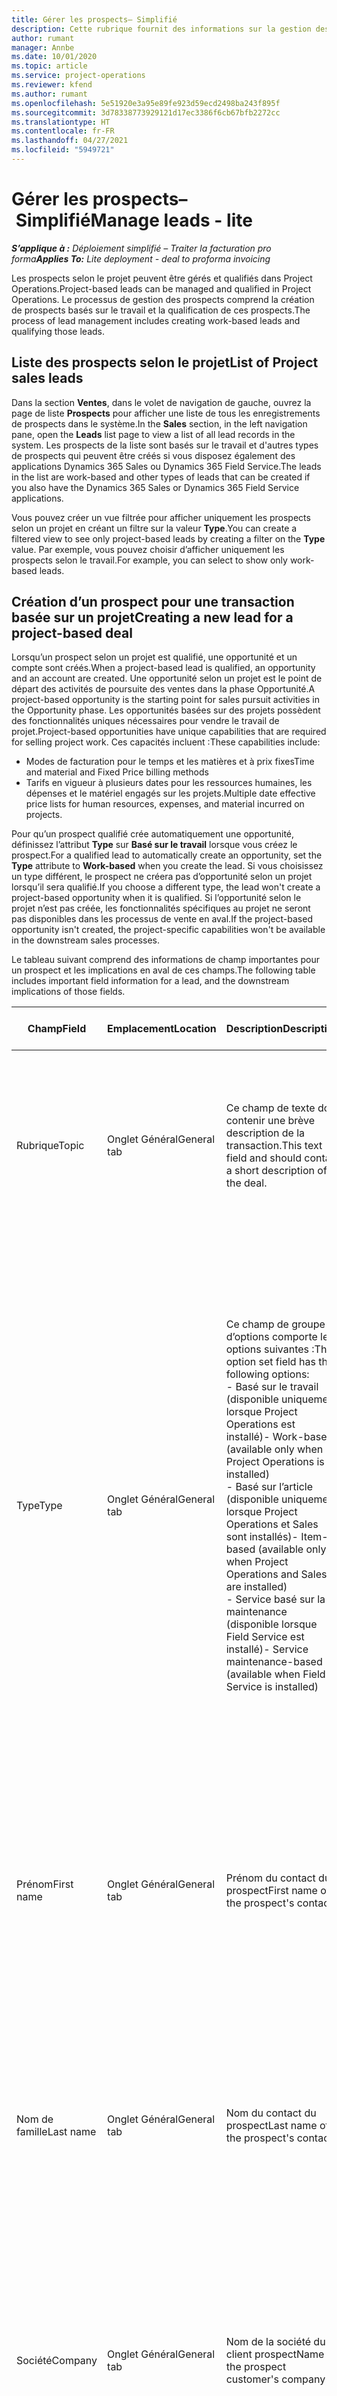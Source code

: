 ```yaml
---
title: Gérer les prospects– Simplifié
description: Cette rubrique fournit des informations sur la gestion des prospects selon le projet (pro).
author: rumant
manager: Annbe
ms.date: 10/01/2020
ms.topic: article
ms.service: project-operations
ms.reviewer: kfend
ms.author: rumant
ms.openlocfilehash: 5e51920e3a95e89fe923d59ecd2498ba243f895f
ms.sourcegitcommit: 3d78338773929121d17ec3386f6cb67bfb2272cc
ms.translationtype: HT
ms.contentlocale: fr-FR
ms.lasthandoff: 04/27/2021
ms.locfileid: "5949721"
---
```

# <a name="manage-leads---lite"></a><span data-ttu-id="551c1-103">Gérer les prospects– Simplifié</span><span class="sxs-lookup"><span data-stu-id="551c1-103">Manage leads - lite</span></span>

<span data-ttu-id="551c1-104">_**S’applique à :** Déploiement simplifié – Traiter la facturation pro forma_</span><span class="sxs-lookup"><span data-stu-id="551c1-104">_**Applies To:** Lite deployment - deal to proforma invoicing_</span></span>

<span data-ttu-id="551c1-105">Les prospects selon le projet peuvent être gérés et qualifiés dans Project Operations.</span><span class="sxs-lookup"><span data-stu-id="551c1-105">Project-based leads can be managed and qualified in Project Operations.</span></span> <span data-ttu-id="551c1-106">Le processus de gestion des prospects comprend la création de prospects basés sur le travail et la qualification de ces prospects.</span><span class="sxs-lookup"><span data-stu-id="551c1-106">The process of lead management includes creating work-based leads and qualifying those leads.</span></span> 

## <a name="list-of-project-sales-leads"></a><span data-ttu-id="551c1-107">Liste des prospects selon le projet</span><span class="sxs-lookup"><span data-stu-id="551c1-107">List of Project sales leads</span></span>

<span data-ttu-id="551c1-108">Dans la section **Ventes**, dans le volet de navigation de gauche, ouvrez la page de liste **Prospects** pour afficher une liste de tous les enregistrements de prospects dans le système.</span><span class="sxs-lookup"><span data-stu-id="551c1-108">In the **Sales** section, in the left navigation pane, open the **Leads** list page to view a list of all lead records in the system.</span></span> <span data-ttu-id="551c1-109">Les prospects de la liste sont basés sur le travail et d'autres types de prospects qui peuvent être créés si vous disposez également des applications Dynamics 365 Sales ou Dynamics 365 Field Service.</span><span class="sxs-lookup"><span data-stu-id="551c1-109">The leads in the list are work-based and other types of leads that can be created if you also have the Dynamics 365 Sales or Dynamics 365 Field Service applications.</span></span>

<span data-ttu-id="551c1-110">Vous pouvez créer un vue filtrée pour afficher uniquement les prospects selon un projet en créant un filtre sur la valeur **Type**.</span><span class="sxs-lookup"><span data-stu-id="551c1-110">You can create a filtered view to see only project-based leads by creating a filter on the **Type** value.</span></span> <span data-ttu-id="551c1-111">Par exemple, vous pouvez choisir d’afficher uniquement les prospects selon le travail.</span><span class="sxs-lookup"><span data-stu-id="551c1-111">For example, you can select to show only work-based leads.</span></span>

## <a name="creating-a-new-lead-for-a-project-based-deal"></a><span data-ttu-id="551c1-112">Création d’un prospect pour une transaction basée sur un projet</span><span class="sxs-lookup"><span data-stu-id="551c1-112">Creating a new lead for a project-based deal</span></span>

<span data-ttu-id="551c1-113">Lorsqu’un prospect selon un projet est qualifié, une opportunité et un compte sont créés.</span><span class="sxs-lookup"><span data-stu-id="551c1-113">When a project-based lead is qualified, an opportunity and an account are created.</span></span> <span data-ttu-id="551c1-114">Une opportunité selon un projet est le point de départ des activités de poursuite des ventes dans la phase Opportunité.</span><span class="sxs-lookup"><span data-stu-id="551c1-114">A project-based opportunity is the starting point for sales pursuit activities in the Opportunity phase.</span></span> <span data-ttu-id="551c1-115">Les opportunités basées sur des projets possèdent des fonctionnalités uniques nécessaires pour vendre le travail de projet.</span><span class="sxs-lookup"><span data-stu-id="551c1-115">Project-based opportunities have unique capabilities that are required for selling project work.</span></span> <span data-ttu-id="551c1-116">Ces capacités incluent :</span><span class="sxs-lookup"><span data-stu-id="551c1-116">These capabilities include:</span></span>

- <span data-ttu-id="551c1-117">Modes de facturation pour le temps et les matières et à prix fixes</span><span class="sxs-lookup"><span data-stu-id="551c1-117">Time and material and Fixed Price billing methods</span></span>
- <span data-ttu-id="551c1-118">Tarifs en vigueur à plusieurs dates pour les ressources humaines, les dépenses et le matériel engagés sur les projets.</span><span class="sxs-lookup"><span data-stu-id="551c1-118">Multiple date effective price lists for human resources, expenses, and material incurred on projects.</span></span>

<span data-ttu-id="551c1-119">Pour qu’un prospect qualifié crée automatiquement une opportunité, définissez l’attribut **Type** sur **Basé sur le travail** lorsque vous créez le prospect.</span><span class="sxs-lookup"><span data-stu-id="551c1-119">For a qualified lead to automatically create an opportunity, set the **Type** attribute to **Work-based** when you create the lead.</span></span> <span data-ttu-id="551c1-120">Si vous choisissez un type différent, le prospect ne créera pas d’opportunité selon un projet lorsqu’il sera qualifié.</span><span class="sxs-lookup"><span data-stu-id="551c1-120">If you choose a different type, the lead won't create a project-based opportunity when it is qualified.</span></span> <span data-ttu-id="551c1-121">Si l’opportunité selon le projet n’est pas créée, les fonctionnalités spécifiques au projet ne seront pas disponibles dans les processus de vente en aval.</span><span class="sxs-lookup"><span data-stu-id="551c1-121">If the project-based opportunity isn't created, the project-specific capabilities won't be available in the downstream sales processes.</span></span>

<span data-ttu-id="551c1-122">Le tableau suivant comprend des informations de champ importantes pour un prospect et les implications en aval de ces champs.</span><span class="sxs-lookup"><span data-stu-id="551c1-122">The following table includes important field information for a lead, and the downstream implications of those fields.</span></span>

| <span data-ttu-id="551c1-123">**Champ**</span><span class="sxs-lookup"><span data-stu-id="551c1-123">**Field**</span></span> | <span data-ttu-id="551c1-124">**Emplacement**</span><span class="sxs-lookup"><span data-stu-id="551c1-124">**Location**</span></span> | <span data-ttu-id="551c1-125">**Description**</span><span class="sxs-lookup"><span data-stu-id="551c1-125">**Description**</span></span> | <span data-ttu-id="551c1-126">**Impact en aval**</span><span class="sxs-lookup"><span data-stu-id="551c1-126">**Downstream impact**</span></span> |
| --- | --- | --- | --- |
| <span data-ttu-id="551c1-127">Rubrique</span><span class="sxs-lookup"><span data-stu-id="551c1-127">Topic</span></span> | <span data-ttu-id="551c1-128">Onglet Général</span><span class="sxs-lookup"><span data-stu-id="551c1-128">General tab</span></span> | <span data-ttu-id="551c1-129">Ce champ de texte doit contenir une brève description de la transaction.</span><span class="sxs-lookup"><span data-stu-id="551c1-129">This text field and should contain a short description of the deal.</span></span> | <span data-ttu-id="551c1-130">Le sujet du prospect sera par défaut le sujet de l’Opportunité et le nom du Devis et du Contrat de projet.</span><span class="sxs-lookup"><span data-stu-id="551c1-130">The topic of the lead will default as the topic of the Opportunity, and the name of Quote and Project contract.</span></span> |
| <span data-ttu-id="551c1-131">Type</span><span class="sxs-lookup"><span data-stu-id="551c1-131">Type</span></span> | <span data-ttu-id="551c1-132">Onglet Général</span><span class="sxs-lookup"><span data-stu-id="551c1-132">General tab</span></span> | <span data-ttu-id="551c1-133">Ce champ de groupe d’options comporte les options suivantes :</span><span class="sxs-lookup"><span data-stu-id="551c1-133">This option set field has the following options:</span></span></br><span data-ttu-id="551c1-134">- Basé sur le travail (disponible uniquement lorsque Project Operations est installé)</span><span class="sxs-lookup"><span data-stu-id="551c1-134">- Work-based (available only when Project Operations is installed)</span></span></br><span data-ttu-id="551c1-135">- Basé sur l’article (disponible uniquement lorsque Project Operations et Sales sont installés)</span><span class="sxs-lookup"><span data-stu-id="551c1-135">- Item-based (available only when Project Operations and Sales are installed)</span></span></br><span data-ttu-id="551c1-136">- Service basé sur la maintenance (disponible lorsque Field Service est installé)</span><span class="sxs-lookup"><span data-stu-id="551c1-136">- Service maintenance-based (available when Field Service is installed)</span></span> | <span data-ttu-id="551c1-137">Lorsque la valeur de ce champ est définie sur **Basé sur le travail** sur le prospect, celui-ci est qualifié pour créer une opportunité basée sur un projet.</span><span class="sxs-lookup"><span data-stu-id="551c1-137">When the value of this field is set to **Work-based** on the lead, the lead is qualified to create a Project-based Opportunity.</span></span> <span data-ttu-id="551c1-138">Une opportunité basée sur un projet est requise pour activer toutes les extensions et fonctionnalités spécifiques au projet dans le processus de vente en aval pour cette transaction.</span><span class="sxs-lookup"><span data-stu-id="551c1-138">A project-based opportunity is required to enable all project-specific extensions and functionality in the downstream sales process for this deal.</span></span> |
| <span data-ttu-id="551c1-139">Prénom</span><span class="sxs-lookup"><span data-stu-id="551c1-139">First name</span></span> | <span data-ttu-id="551c1-140">Onglet Général</span><span class="sxs-lookup"><span data-stu-id="551c1-140">General tab</span></span> | <span data-ttu-id="551c1-141">Prénom du contact du prospect</span><span class="sxs-lookup"><span data-stu-id="551c1-141">First name of the prospect's contact</span></span> | <span data-ttu-id="551c1-142">Lorsque le prospect est qualifié, un compte, un contact et une opportunité sont créés.</span><span class="sxs-lookup"><span data-stu-id="551c1-142">When the lead is qualified, an account, contact, and opportunity are created.</span></span> <span data-ttu-id="551c1-143">Le prénom du contact est la valeur définie ici.</span><span class="sxs-lookup"><span data-stu-id="551c1-143">The first name of the contact is the value set here.</span></span> |
| <span data-ttu-id="551c1-144">Nom de famille</span><span class="sxs-lookup"><span data-stu-id="551c1-144">Last name</span></span> | <span data-ttu-id="551c1-145">Onglet Général</span><span class="sxs-lookup"><span data-stu-id="551c1-145">General tab</span></span> | <span data-ttu-id="551c1-146">Nom du contact du prospect</span><span class="sxs-lookup"><span data-stu-id="551c1-146">Last name of the prospect's contact</span></span> | <span data-ttu-id="551c1-147">Lorsque le prospect est qualifié, un compte, un contact et une opportunité sont créés.</span><span class="sxs-lookup"><span data-stu-id="551c1-147">When the lead is qualified, an account, contact, and opportunity are created.</span></span> <span data-ttu-id="551c1-148">Le nom du contact est la valeur définie ici.</span><span class="sxs-lookup"><span data-stu-id="551c1-148">The last name of the contact is the value set here.</span></span> |
| <span data-ttu-id="551c1-149">Société</span><span class="sxs-lookup"><span data-stu-id="551c1-149">Company</span></span> | <span data-ttu-id="551c1-150">Onglet Général</span><span class="sxs-lookup"><span data-stu-id="551c1-150">General tab</span></span> | <span data-ttu-id="551c1-151">Nom de la société du client prospect</span><span class="sxs-lookup"><span data-stu-id="551c1-151">Name of the prospect customer's company</span></span> | <span data-ttu-id="551c1-152">Lorsque le prospect est qualifié, un compte, un contact et une opportunité sont créés.</span><span class="sxs-lookup"><span data-stu-id="551c1-152">When the lead is qualified, an account, contact, and opportunity are created.</span></span> <span data-ttu-id="551c1-153">Le nom du compte créé est la valeur définie ici.</span><span class="sxs-lookup"><span data-stu-id="551c1-153">The name of the account created is the value set here.</span></span> |
| <span data-ttu-id="551c1-154">Devise</span><span class="sxs-lookup"><span data-stu-id="551c1-154">Currency</span></span> | <span data-ttu-id="551c1-155">Onglet Détails</span><span class="sxs-lookup"><span data-stu-id="551c1-155">Details tab</span></span> | <span data-ttu-id="551c1-156">Devise du client prospect</span><span class="sxs-lookup"><span data-stu-id="551c1-156">Prospect customer's currency</span></span> | <span data-ttu-id="551c1-157">Lorsque le prospect est qualifié, un compte, un contact et une opportunité sont créés.</span><span class="sxs-lookup"><span data-stu-id="551c1-157">When the lead is qualified, an account, contact, and opportunity are created.</span></span> <span data-ttu-id="551c1-158">La devise du compte créé est la valeur définie ici.</span><span class="sxs-lookup"><span data-stu-id="551c1-158">The currency of the account created is the value set here.</span></span> |

## <a name="qualify-a-new-project-based-lead"></a><span data-ttu-id="551c1-159">Qualifier un nouveau prospect selon un projet</span><span class="sxs-lookup"><span data-stu-id="551c1-159">Qualify a new project-based lead</span></span>

<span data-ttu-id="551c1-160">Les prospects qui ont la valeur **Type** définie sur **Basé sur le travail** sont appelés prospects selon des projets.</span><span class="sxs-lookup"><span data-stu-id="551c1-160">Leads that have the **Type** value set to **Work-based** are called project-based leads.</span></span> <span data-ttu-id="551c1-161">Lorsqu’un prospect basé sur un projet est qualifié, les éléments suivants sont créés :</span><span class="sxs-lookup"><span data-stu-id="551c1-161">When a project-based lead is qualified, the following is created:</span></span>

- <span data-ttu-id="551c1-162">Un compte qui utilise le champ **Société** du prospect.</span><span class="sxs-lookup"><span data-stu-id="551c1-162">An account that uses the **Company** field from the lead.</span></span>
- <span data-ttu-id="551c1-163">Un enregistrement de contact associé au compte en fonction des valeurs des champs **Prénom** et **Nom** sur le prospect.</span><span class="sxs-lookup"><span data-stu-id="551c1-163">A contact record associated to the account based on the values in the **First Name** and **Last Name** fields on the lead.</span></span>
- <span data-ttu-id="551c1-164">Une opportunité basée sur un projet qui a le champ **Type** défini sur **Basé sur le travail**.</span><span class="sxs-lookup"><span data-stu-id="551c1-164">A project-based opportunity that has the **Type** field set to **Work-based**.</span></span>

<span data-ttu-id="551c1-165">Pour plus d’informations sur la qualification des prospects, voir [Qualifier ou convertir des prospects](/dynamics365/sales-enterprise/qualify-lead-convert-opportunity-sales).</span><span class="sxs-lookup"><span data-stu-id="551c1-165">For more detailed information on qualifying leads, see [Qualify or convert leads](/dynamics365/sales-enterprise/qualify-lead-convert-opportunity-sales).</span></span>

## <a name="business-process-flow-for-project-based-deals"></a><span data-ttu-id="551c1-166">Flux des processus d’entreprise pour les offres basées sur des projets</span><span class="sxs-lookup"><span data-stu-id="551c1-166">Business process flow for project-based deals</span></span>

<span data-ttu-id="551c1-167">Les flux des processus d’entreprise suivants sont pris en charge pour les transactions basées sur des projets dans Project Operations :</span><span class="sxs-lookup"><span data-stu-id="551c1-167">The following business process flows are supported for project-based deals in Project Operations:</span></span>

- <span data-ttu-id="551c1-168">Processus d’entreprise prospect-opportunité</span><span class="sxs-lookup"><span data-stu-id="551c1-168">Lead to Opportunity business process</span></span>
- <span data-ttu-id="551c1-169">Processus de vente Opportunité</span><span class="sxs-lookup"><span data-stu-id="551c1-169">Opportunity sales process</span></span>

<span data-ttu-id="551c1-170">Le processus d’entreprise prospect-opportunité prend en charge les phases suivantes :</span><span class="sxs-lookup"><span data-stu-id="551c1-170">The Lead to Opportunity business process supports the following stages:</span></span>

| <span data-ttu-id="551c1-171">Nom de la phase</span><span class="sxs-lookup"><span data-stu-id="551c1-171">Stage name</span></span> | <span data-ttu-id="551c1-172">Entité mappée</span><span class="sxs-lookup"><span data-stu-id="551c1-172">Mapped entity</span></span> | <span data-ttu-id="551c1-173">Fonctionnalité</span><span class="sxs-lookup"><span data-stu-id="551c1-173">Functionality</span></span> |
| --- | --- | --- |
| <span data-ttu-id="551c1-174">Qualifier</span><span class="sxs-lookup"><span data-stu-id="551c1-174">Qualify</span></span> | <span data-ttu-id="551c1-175">Prospect</span><span class="sxs-lookup"><span data-stu-id="551c1-175">Lead</span></span> | <span data-ttu-id="551c1-176">Qualifiez le prospect pour créer un compte, un contact et une opportunité.</span><span class="sxs-lookup"><span data-stu-id="551c1-176">Qualify the lead to create an account, contact, and an opportunity.</span></span> |
| <span data-ttu-id="551c1-177">Développer</span><span class="sxs-lookup"><span data-stu-id="551c1-177">Develop</span></span> | <span data-ttu-id="551c1-178">Opportunité</span><span class="sxs-lookup"><span data-stu-id="551c1-178">Opportunity</span></span> | <span data-ttu-id="551c1-179">Développer l’opportunité pour ajouter plus d’informations concernant le travail impliqué, les principales parties prenantes et la concurrence.</span><span class="sxs-lookup"><span data-stu-id="551c1-179">Develop the opportunity to add more information on the work involved, key stakeholders, and competition.</span></span> |
| <span data-ttu-id="551c1-180">Proposer</span><span class="sxs-lookup"><span data-stu-id="551c1-180">Propose</span></span> | <span data-ttu-id="551c1-181">Opportunité</span><span class="sxs-lookup"><span data-stu-id="551c1-181">Opportunity</span></span> | <span data-ttu-id="551c1-182">Développez la proposition et obtenez l’approbation de l’équipe de vérification interne.</span><span class="sxs-lookup"><span data-stu-id="551c1-182">Develop the proposal and get approval from the internal review team.</span></span> |
| <span data-ttu-id="551c1-183">Fermer</span><span class="sxs-lookup"><span data-stu-id="551c1-183">Close</span></span> | <span data-ttu-id="551c1-184">Opportunité</span><span class="sxs-lookup"><span data-stu-id="551c1-184">Opportunity</span></span> | <span data-ttu-id="551c1-185">Concluez l’opportunité pour fermer la transaction.</span><span class="sxs-lookup"><span data-stu-id="551c1-185">Win the opportunity to close the deal.</span></span> |


[!INCLUDE[footer-include](../../includes/footer-banner.md)]